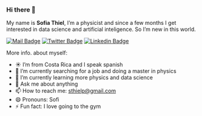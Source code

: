 ### Hi there 👋

My name is **Sofia Thiel**, I’m a physicist and since a few months I get interested in data science and artificial inteligence. 
So I’m new in this world.

[![Mail Badge](https://img.shields.io/badge/-sthielp-c0392b?style=flat&labelColor=c0392b&logo=gmail&logoColor=white)](mailto:sthielp@gmail.com)
[![Twitter Badge](https://img.shields.io/badge/-@SofiThiel-1ca0f1?style=flat&labelcolor=1ca0f1&logo=twitter&logoColor=white&link=https://twitter.com/SofiThiel)](https://twitter.com/SofiThiel)
[![Linkedin Badge](https://img.shields.io/badge/-SofiaThiel-0e76a8?style=flat&labelcolor=0e76a8&logo=linkedin&logoColor=white&link=https://www.linkedin.com/in/sof%C3%ADa-thiel-pizarro-939602206/)](https://www.linkedin.com/in/sof%C3%ADa-thiel-pizarro-939602206/)

More info. about myself:

- :sunny: I’m from Costa Rica and I speak spanish
- 🔭 I’m currently searching for a job and doing a master in physics
- 🌱 I’m currently learning more physics and data science 
- 💬 Ask me about anything 
- 📫 How to reach me: sthielp@gmail.com
- 😄 Pronouns: Sofi
- ⚡ Fun fact: I love going to the gym 



